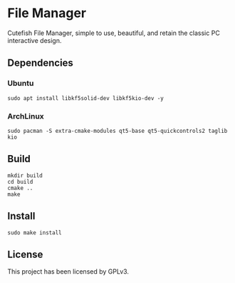 # File Manager

Cutefish File Manager, simple to use, beautiful, and retain the classic PC interactive design. 

## Dependencies

### Ubuntu

```
sudo apt install libkf5solid-dev libkf5kio-dev -y
```

### ArchLinux

```shell
sudo pacman -S extra-cmake-modules qt5-base qt5-quickcontrols2 taglib kio
```

## Build

```shell
mkdir build
cd build
cmake ..
make
```

## Install

```shell
sudo make install
```

## License

This project has been licensed by GPLv3.
